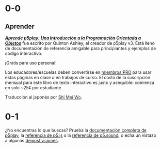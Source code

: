 # 0-0

## Aprender

[**_Aprende p5play: Una Introducción a la Programación Orientada a Objetos_**](.) fue escrito por Quinton Ashley, el creador de p5play v3. Está lleno de documentación de referencia amigable para principiantes y ejemplos de código interactivo.

¡Gratis para uso personal!

Los educadores/escuelas deben convertirse en [miembros PRO](../pro) para usar estas páginas en clase o en trabajos de curso. El costo de la suscripción mensual para este libro de texto interactivo es justo y asequible: comienza en solo ~25¢ por estudiante.

Traducción al japonés por [Shi Mei Wo](https://github.com/ShiMeiWo).

# 0-1

¿No encuentras lo que buscas? Prueba la [documentación completa de p5play](/docs/Sprite.html), la [referencia de p5.js](https://p5js.org/reference/) o la [referencia de p5.sound](https://p5js.org/reference/#/libraries/p5.sound), o echa un vistazo a algunas [demostraciones](https://openprocessing.org/user/350295?o=35&view=sketches).

